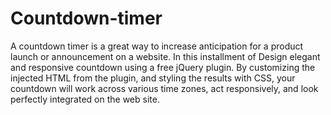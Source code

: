 # Countdown-timer
A countdown timer is a great way to increase anticipation for a product launch or announcement on a website. In this installment of Design elegant and responsive countdown using a free jQuery plugin. By customizing the injected HTML from the plugin, and styling the results with CSS, your countdown will work across various time zones, act responsively, and look perfectly integrated on the web site. 